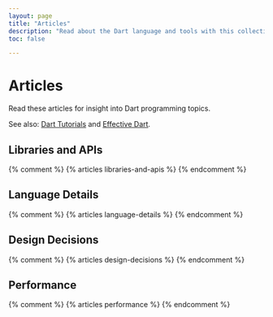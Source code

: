 ```yaml
---
layout: page
title: "Articles"
description: "Read about the Dart language and tools with this collection of articles, style guides, and more."
toc: false

---
```


<h1>Articles</h1>

<p>
Read these articles for insight into Dart programming topics.
</p>

<p>
See also: <a href="/tutorials/">Dart Tutorials</a> and
<a href="/guides/effective-dart/">Effective Dart</a>.
</p>
<h2>Libraries and APIs</h2>
{% comment %}
  {% articles libraries-and-apis %}
{% endcomment %}
    
<h2>Language Details</h2>
{% comment %}
  {% articles language-details %}
{% endcomment %}
    
<h2>Design Decisions</h2>
{% comment %}
  {% articles design-decisions %}
{% endcomment %}

<h2>Performance</h2>
{% comment %}
  {% articles performance %}
{% endcomment %}
